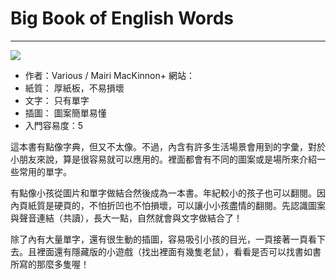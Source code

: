 # Big Book of English Words
---
![](https://images-na.ssl-images-amazon.com/images/I/51qMNzENs2L._SX407_BO1,204,203,200_.jpg)

+ 作者：Various / Mairi MacKinnon+ 網站： 
+ 紙質： 厚紙板，不易損壞
+ 文字： 只有單字
+ 插圖： 圖案簡單易懂
+ 入門容易度：5

這本書有點像字典，但又不太像。不過，內含有許多生活場景會用到的字彙，對於小朋友來說，算是很容易就可以應用的。裡面都會有不同的圖案或是場所來介紹一些常用的單字。

有點像小孩從圖片和單字做結合然後成為一本書。年紀較小的孩子也可以翻閱。因內頁紙質是硬頁的，不怕折凹也不怕損壞，可以讓小小孩盡情的翻閱。先認識圖案與聲音連結（共讀），長大一點，自然就會與文字做結合了！

除了內有大量單字，還有很生動的插圖，容易吸引小孩的目光，一頁接著一頁看下去。且裡面還有隱藏版的小遊戲（找出裡面有幾隻老鼠），看看是否可以找書如書所寫的那麼多隻喔！
